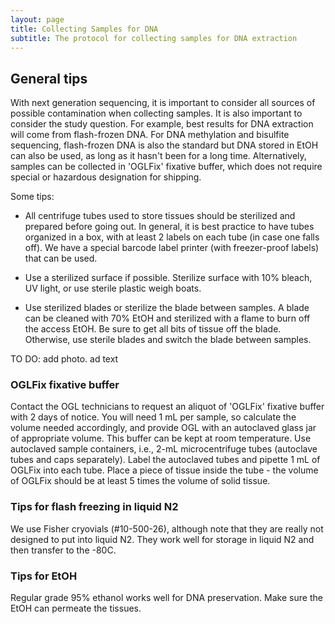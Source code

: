 ```yaml
---
layout: page
title: Collecting Samples for DNA
subtitle: The protocol for collecting samples for DNA extraction
---
```


## General tips

With next generation sequencing, it is important to consider all sources of possible contamination when collecting samples. It is also important to consider the study question. For example, best results for DNA extraction will come from flash-frozen DNA. For DNA methylation and bisulfite sequencing, flash-frozen DNA is also the standard but DNA stored in EtOH can also be used, as long as it hasn't been for a long time. Alternatively, samples can be collected in 'OGLFix' fixative buffer, which does not require special or hazardous designation for shipping.

Some tips:

* All centrifuge tubes used to store tissues should be sterilized and prepared before going out. In general, it is best practice to have tubes organized in a box, with at least 2 labels on each tube (in case one falls off). We have a special barcode label printer (with freezer-proof labels) that can be used. 

* Use a sterilized surface if possible. Sterilize surface with 10% bleach, UV light, or use sterile plastic weigh boats.

* Use sterilized blades or sterilize the blade between samples. A blade can be cleaned with 70% EtOH and sterilized with a flame to burn off the access EtOH. Be sure to get all bits of tissue off the blade. Otherwise, use sterile blades and switch the blade between samples.

TO DO: add photo. ad text

### OGLFix fixative buffer

Contact the OGL technicians to request an aliquot of 'OGLFix' fixative buffer with 2 days of notice. You will need 1 mL per sample, so calculate the volume needed accordingly, and provide OGL with an autoclaved glass jar of appropriate volume. This buffer can be kept at room temperature.
Use autoclaved sample containers, i.e., 2-mL microcentrifuge tubes (autoclave tubes and caps separately).
Label the autoclaved tubes and pipette 1 mL of OGLFix into each tube.
Place a piece of tissue inside the tube - the volume of OGLFix should be at least 5 times the volume of solid tissue.

### Tips for flash freezing in liquid N2

We use Fisher cryovials (#10-500-26), although note that they are really not designed to put into liquid N2. They work well for storage in liquid N2 and then transfer to the -80C.

### Tips for EtOH

Regular grade 95% ethanol works well for DNA preservation. Make sure the EtOH can permeate the tissues.
